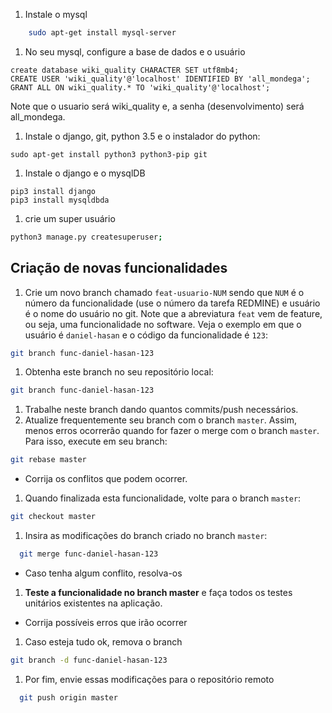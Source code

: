 


1. Instale o mysql
```bash
    sudo apt-get install mysql-server
```

1. No seu mysql, configure a base de dados e o usuário

```
create database wiki_quality CHARACTER SET utf8mb4;
CREATE USER 'wiki_quality'@'localhost' IDENTIFIED BY 'all_mondega';
GRANT ALL ON wiki_quality.* TO 'wiki_quality'@'localhost';
```
Note que o usuario será wiki_quality e, a senha (desenvolvimento) será all_mondega.

1. Instale o django, git, python 3.5 e o instalador do python:
```
sudo apt-get install python3 python3-pip git
```
1. Instale o django e o mysqlDB

```
pip3 install django
pip3 install mysqldbda
```

1. crie um super usuário
```bash
python3 manage.py createsuperuser;
```

## Criação de novas funcionalidades

1. Crie um novo branch chamado `feat-usuario-NUM` sendo que `NUM` é o número da funcionalidade (use o número da tarefa REDMINE) e usuário é o nome do usuário no git. Note que a abreviatura `feat` vem de
feature, ou seja, uma funcionalidade no software.
Veja o exemplo em que o usuário é `daniel-hasan` e o código da funcionalidade é `123`:
```bash
git branch func-daniel-hasan-123
```
1. Obtenha este branch no seu repositório local:
```bash
git branch func-daniel-hasan-123
```
1. Trabalhe neste branch dando quantos commits/push necessários.
1. Atualize frequentemente seu branch com o branch `master`. Assim,
menos erros ocorrerão quando for fazer o merge com o branch `master`. Para isso,
execute em seu branch:
```bash
git rebase master
```
  - Corrija os conflitos que podem ocorrer.

1. Quando finalizada esta funcionalidade, volte para o branch `master`:
```bash
git checkout master
```
1. Insira as modificações do branch criado no branch `master`:
```bash
  git merge func-daniel-hasan-123
```
  - Caso tenha algum conflito, resolva-os
1. **Teste a funcionalidade no branch master** e faça todos os testes unitários existentes na aplicação.
  - Corrija possíveis erros que irão ocorrer

1. Caso esteja tudo ok, remova o branch
```bash
git branch -d func-daniel-hasan-123
```
1. Por fim, envie essas modificações para o repositório remoto
```bash
  git push origin master
```
